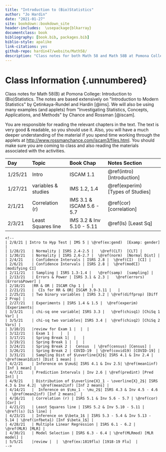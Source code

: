 ```yaml
---
title: "Introduction to (Bio)Statistics"
author: "Jo Hardin"
date: "2021-01-27"
site: bookdown::bookdown_site
header-includes:  \usepackage{blkarray}
documentclass: book
bibliography: [book.bib, packages.bib]
biblio-style: apalike
link-citations: yes
github-repo: hardin47/website/Math58/
description: "Class notes for both Math 58 and Math 58B at Pomona College: Introduction to Statistics and Introduction to Biostatistics.  The notes are based extensively on Introduction to Modern Statistics by Çetinkaya-Rundel and Hardin Investigating Statistical Concepts, Applications, and Methods by Chance and Rossman."
---
```


# Class Information {.unnumbered}

Class notes for Math 58(B) at Pomona College: Introduction to (Bio)Statistics. The notes are based extensively on "Introduction to Modern Statistics" by Çetinkaya-Rundel and Hardin [@ims]. We will also be using many examples (and applets) from "Investigating Statistics, Concepts, Applications, and Methods" by Chance and Rossman [@iscam].

You are responsible for reading the relevant chapters in the text. The text is very good & readable, so you should use it. Also, you will have a much deeper understanding of the material if you spend time working through the applets at <http://www.rossmanchance.com/iscam3/files.html>. You should make sure you are coming to class and also reading the materials associated with the activities.









| Day     | Topic               | Book Chap                 | Notes Section                     |
|:--------|:--------------------|:--------------------------|:----------------------------------|
| 1/25/21 | Intro               | ISCAM 1.1                 | \@ref(intro) [Introduction]       |
| 1/27/21 | variables & studies | IMS 1.2, 1.4              | \@ref(experim) [Types of Studies] |
| 2/1/21  | Correlation (r)     | IMS 3.1 & ISCAM 5.6 - 5.7 | \@ref(cor) [correlation]          |
| 2/3/21  | Least Squares line  | IMS 3.2 & Inv 5.10 - 5.11 | \@ref(ls) [Least Sq]              |

```{=html}
<!--
| 2/8/21 | Intro to Hyp Test | IMS 5 | \@ref(ex:gend)  [Examp: gender] |
| 1/28/21   | Normality | ISRS 2.4-2.5 |   \@ref(CLT)  [CLT] |
| 1/30/21   | Normality | ISRS 2.6-2.7 |  \@ref(norm)  [Normal Dist] |
| 2/4/21    | Confidence Intervals | ISRS 2.8 |  \@ref(CI)  [CI] |
| 2/6/21    | Confidence Intervals | ISRS 2.8 |  \@ref(modCI)  [modifying CI] 
| 2/11/21   | Sampling | ISRS 1.3-1.4 |   \@ref(samp)  [sampling] |
| 2/13/21   | Errors & Power | ISRS 3.1 & 2.3 |   \@ref(errors) [Errors&Power] |
| 2/18/21   |RR & OR | ISCAM Chp 1 |   |
| 2/21/21   |  CIs for RR & OR| ISCAM 3.9-3.11 |   |
| 2/25/21   | Two binary variables | ISRS 3.2 | \@ref(diffprop) [Diff 2 Prop] |
| 2/27/21   | Experiments | ISRS 1.4 & 1.5 |  \@ref(experim) [Experiments|
| 3/3/21    | chi-sq one variable| ISRS 3.3 |   \@ref(chisq1) [ChiSq 1 Var] |
| 3/5/21    | chi-sq two variables| ISRS 3.4 |  \@ref(chisq2) [ChiSq 2 Vars] |
| 3/10/21   |review for Exam 1 |  |  |
| 3/12/21   | Exam 1 |   |  |
| 3/17/21   | Spring Break 1|  |   |
| 3/19/21   | Spring Break 1 |  |  |
| 3/24/21   | Spring Break 2 |  Census  | \@ref(census) [Census] |
| 3/26/21   | Spring Break 2 | COVID-19  | \@ref(covid19) [COVID-19] |
| 3/31/21   | Sampling Dist of $\overline{X}$| ISRS 4.1 & Inv 2.4 |   \@ref(mean1dist) [Dist 1 mean] |
| 4/2/21    | Inference on $\mu$| ISRS 4.1 & Inv 2.5| \@ref(mean1inf) [Inf 1 mean] |
| 4/7/21    | Prediction Intervals | Inv 2.6 | \@ref(predint) [Pred Int] |
| 4/9/21    | Distribution of $\overline{X}_1 - \overline{X}_2$| ISRS 4.3 & Inv 4.2|  \@ref(mean2inf) [Inf 2 means] |
| 4/14/21   |  Inference on $\mu_1 - \mu_2$| ISRS 4.3 & Inv 4.5 - 4.6 |  \@ref(mean2inf) [Inf 2 means]  |
| 4/16/21   | Correlation (r) | ISRS 5.1 & Inv 5.6 - 5.7 | \@ref(cor) [Cor] |
| 4/21/21   | Least Squares line | ISRS 5.2 & Inv 5.10 - 5.11 | \@ref(ls) [LS line] |
| 4/23/21   | Inference on $\beta_1$ | ISRS 5.3 - 5.4 & Inv 5.13 - 5.14 | \@ref(infbeta1) [Inf $\beta_1$] |
| 4/28/21   | Multiple Linear Regression | ISRS 6.1 - 6.2 |  \@ref(MLR) [MLR] |
| 4/30/21   | Model Selection | ISRS 6.3 - 6.4 | \@ref(MLRmod) [MLR model] |
| 5/5/21    |review |  |  \@ref(ex:1819flu) [1918-19 Flu]  |
-->
```

